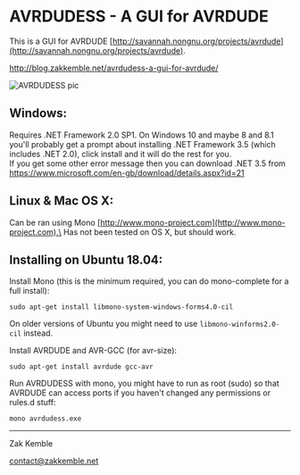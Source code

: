 AVRDUDESS - A GUI for AVRDUDE
=============================

This is a GUI for AVRDUDE [http://savannah.nongnu.org/projects/avrdude](http://savannah.nongnu.org/projects/avrdude).

http://blog.zakkemble.net/avrdudess-a-gui-for-avrdude/

![AVRDUDESS pic](https://github.com/zkemble/AVRDUDESS/raw/master/images/avrdudess.png "")

Windows:
--------
Requires .NET Framework 2.0 SP1. On Windows 10 and maybe 8 and 8.1 you'll probably get a prompt about installing .NET Framework 3.5 (which includes .NET 2.0), click install and it will do the rest for you.\
If you get some other error message then you can download .NET 3.5 from https://www.microsoft.com/en-gb/download/details.aspx?id=21

Linux & Mac OS X:
-----------------
Can be ran using Mono [http://www.mono-project.com](http://www.mono-project.com).\
Has not been tested on OS X, but should work.

Installing on Ubuntu 18.04:
---------------------------
Install Mono (this is the minimum required, you can do mono-complete for a full install):

    sudo apt-get install libmono-system-windows-forms4.0-cil

On older versions of Ubuntu you might need to use `libmono-winforms2.0-cil` instead.

Install AVRDUDE and AVR-GCC (for avr-size):

    sudo apt-get install avrdude gcc-avr

Run AVRDUDESS with mono, you might have to run as root (sudo) so that AVRDUDE can access ports if you haven't changed any permissions or rules.d stuff:

    mono avrdudess.exe

--------

Zak Kemble

contact@zakkemble.net
